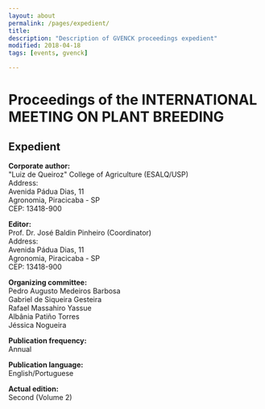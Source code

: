 ```yaml
---
layout: about
permalink: /pages/expedient/
title:
description: "Description of GVENCK proceedings expedient"
modified: 2018-04-18
tags: [events, gvenck]

---
```


<h1>Proceedings of the INTERNATIONAL MEETING ON PLANT BREEDING</h2>

<h2>Expedient</h2>

**Corporate author:**  
"Luiz de Queiroz" College of Agriculture (ESALQ/USP)  
Address:  
Avenida Pádua Dias, 11  
Agronomia, Piracicaba - SP  
CEP: 13418-900  

**Editor:**  
Prof. Dr. José Baldin Pinheiro (Coordinator)  
Address:  
Avenida Pádua Dias, 11  
Agronomia, Piracicaba - SP  
CEP: 13418-900  

**Organizing committee:**  
Pedro Augusto Medeiros Barbosa  
Gabriel de Siqueira Gesteira  
Rafael Massahiro Yassue  
Albânia Patiño Torres  
Jéssica Nogueira  

**Publication frequency:**  
Annual  

**Publication language:**  
English/Portuguese  

**Actual edition:**  
Second (Volume 2)  
